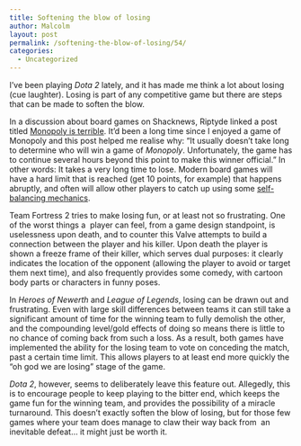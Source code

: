 ```yaml
---
title: Softening the blow of losing
author: Malcolm
layout: post
permalink: /softening-the-blow-of-losing/54/
categories:
  - Uncategorized
---
```

I&#8217;ve been playing *Dota 2* lately, and it has made me think a lot about losing (cue laughter). Losing is part of any competitive game but there are steps that can be made to soften the blow.

In a discussion about board games on Shacknews, Riptyde linked a post titled [Monopoly is terrible][1]. It&#8217;d been a long time since I enjoyed a game of Monopoly and this post helped me realise why: &#8220;It usually doesn’t take long to determine who will win a game of *Monopoly*. Unfortunately, the game has to continue several hours beyond this point to make this winner official.&#8221; In other words: It takes a very long time to lose. Modern board games will have a hard limit that is reached (get 10 points, for example) that happens abruptly, and often will allow other players to catch up using some [self-balancing mechanics][2].

Team Fortress 2 tries to make losing fun, or at least not so frustrating. One of the worst things a  player can feel, from a game design standpoint, is uselessness upon death, and to counter this Valve attempts to build a connection between the player and his killer. Upon death the player is shown a freeze frame of their killer, which serves dual purposes: it clearly indicates the location of the opponent (allowing the player to avoid or target them next time), and also frequently provides some comedy, with cartoon body parts or characters in funny poses.

In *Heroes of Newerth* and *League of Legends*, losing can be drawn out and frustrating. Even with large skill differences between teams it can still take a significant amount of time for the winning team to fully demolish the other, and the compounding level/gold effects of doing so means there is little to no chance of coming back from such a loss. As a result, both games have implemented the ability for the losing team to vote on conceding the match, past a certain time limit. This allows players to at least end more quickly the &#8220;oh god we are losing&#8221; stage of the game.

*Dota 2*, however, seems to deliberately leave this feature out. Allegedly, this is to encourage people to keep playing to the bitter end, which keeps the game fun for the winning team, and provides the possibility of a miracle turnaround. This doesn&#8217;t exactly soften the blow of losing, but for those few games where your team does manage to claw their way back from  an inevitable defeat&#8230; it might just be worth it.

 [1]: http://www.analoguediversions.com/2011/monopoly-is-terrible/
 [2]: http://www.malcolmcrum.com/wp/self-balancing-multiplayer/35/ "Self-balancing multiplayer"